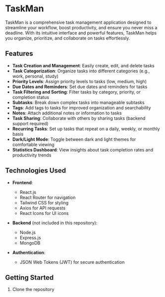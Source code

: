 # TaskMan

TaskMan is a comprehensive task management application designed to streamline your workflow, boost productivity, and ensure you never miss a deadline. With its intuitive interface and powerful features, TaskMan helps you organize, prioritize, and collaborate on tasks effortlessly.

## Features

- **Task Creation and Management**: Easily create, edit, and delete tasks
- **Task Categorization**: Organize tasks into different categories (e.g., work, personal, study)
- **Priority Levels**: Assign priority levels to tasks (low, medium, high)
- **Due Dates and Reminders**: Set due dates and reminders for tasks
- **Task Filtering and Sorting**: Filter tasks by category, priority, or completion status
- **Subtasks**: Break down complex tasks into manageable subtasks
- **Tags**: Add tags to tasks for improved organization and searchability
- **Notes**: Attach additional notes or information to tasks
- **Task Sharing**: Collaborate with others by sharing tasks (backend support required)
- **Recurring Tasks**: Set up tasks that repeat on a daily, weekly, or monthly basis
- **Dark/Light Mode**: Toggle between dark and light themes for comfortable viewing
- **Statistics Dashboard**: View insights about task completion rates and productivity trends

## Technologies Used

- **Frontend**:
  - React.js
  - React Router for navigation
  - Tailwind CSS for styling
  - Axios for API requests
  - React Icons for UI icons

- **Backend** (not included in this repository):
  - Node.js
  - Express.js
  - MongoDB

- **Authentication**:
  - JSON Web Tokens (JWT) for secure authentication

## Getting Started

1. Clone the repository

